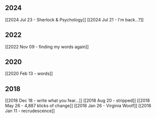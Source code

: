 
## 2024
[[2024 Jul 23 - Sherlock & Psychology]]
[[2024 Jul 21 - I'm back...?]]
## 2022
[[2022 Nov 09 - finding my words again]]
## 2020
[[2020 Feb 13 - words]]
## 2018
[[2018 Dec 18 - write what you fear...]]
[[2018 Aug 20 - stripped]]
[[2018 May 26 - 4,887 klicks of change]]
[[2018 Jan 26 - Virginia Woolf]]
[[2018 Jan 11 - recrudescence]]
